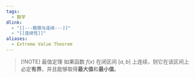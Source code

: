 ```yaml
---
tags:
  - 数学
dlink:
  - "[[---极限与连续---]]"
  - "[[连续性]]"
aliases:
  - Extreme Value Theorem
---
```

> [!NOTE] 最值定理
> 如果函数 $f(x)$ 在闭区间 $[a,b]$ 上连续，则它在该区间上必定**有界**，并且能够取得**最大值**和**最小值**。